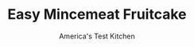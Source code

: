 ---
layout: ../../layouts/MarkdownPostLayout.astro
title: Easy Mincemeat Fruitcake
author: America's Test Kitchen
pubDate: 2023-03-15
description: "Fruitcake has a bad reputation for being loaded with neon red and green candied fruit. This one uses jarred mincemeat and dried fruits."
image_url: https://res.cloudinary.com/hksqkdlah/image/upload/ar_1:1,c_fill,dpr_2.0,f_auto,fl_lossy.progressive.strip_profile,g_faces:auto,q_auto:low,w_344/32740_sfs-easy-mincemeat-fruitcake-6
tags: ["Desserts or Baked Goods","Breads"]
calories: 
protein: 
carbohydrates: 
fats: 
fiber: 
ingredients: ["1 cup, golden raisins","1 cup, dried cranberries","1 , Granny Smith apple, peeled, shredded, and squeezed dry","6 tablespoons, brandy, plus extra for brushing","1/3 cup finely chopped, crystallized ginger","1 teaspoon, grated orange zest","1 (29-ounce) jar, prepared mincemeat (2 1/2 cups)","1 , (14-ounce) can sweetened condensed milk","6 tablespoons, vegetable oil","2 , large eggs, lightly beaten","2 3/4 cups (13 3/4 ounces), all-purpose flour","1 teaspoon, baking soda","1/2 teaspoon, salt","1 tablespoon, confectioners' sugar"]
serves: 
time: "2¼ hours, plus 2 hours cooling and 24 hours resting"
instructions: ["Adjust oven rack to middle position and heat oven to 300 degrees. Grease and flour two 8 1/2 by 4 1/2-inch nonstick loaf pans. Combine raisins, cranberries, apple, brandy, ginger, and orange zest in large bowl. Let sit for 15 minutes.","Stir mincemeat, condensed milk, oil, and eggs into fruit mixture until thoroughly combined. Whisk flour, baking soda, and salt together in separate bowl. Stir flour mixture into fruit mixture until thoroughly combined (batter will be very thick).","Divide batter between prepared pans, smoothing tops with spatula. Bake until toothpick inserted in center comes out clean, 1 1/4 hours to 1 hour 25 minutes, switching and rotating pans halfway through baking. Let cakes cool in pans on wire rack for 15 minutes. Invert cakes onto rack and let cool completely.","Brush tops and sides of cakes with extra brandy. Wrap cakes tightly in aluminum foil and store at room temperature for at least 24 hours or up to 3 days. To serve, dust with confectioners’ sugar and slice with serrated knife."]
nutrition: undefined
notes: "Mincemeat can be found in the baking section of most supermarkets. This recipe was tested using one 29-ounce jar of Robertson’s Mincemeat Classic. The test kitchen’s preferred loaf pan, the Williams-Sonoma Goldtouch Nonstick Loaf Pan, measures 8 1/2 by 4 1/2 inches; if you use 9 by 5-inch loaf pans, start checking for doneness 5 minutes earlier than advised in the recipe. Shred the apple on the large holes of a box grater."
---